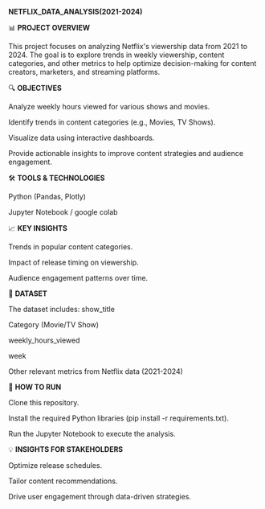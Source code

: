 **NETFLIX_DATA_ANALYSIS(2021-2024)**

📊 **PROJECT OVERVIEW**

This project focuses on analyzing Netflix's viewership data from 2021 to 2024. The goal is to explore trends in weekly viewership, content categories, and other metrics to help optimize decision-making for content creators, marketers, and streaming platforms.

🔍 **OBJECTIVES**

Analyze weekly hours viewed for various shows and movies.

Identify trends in content categories (e.g., Movies, TV Shows).

Visualize data using interactive dashboards.

Provide actionable insights to improve content strategies and audience engagement.

🛠️ **TOOLS & TECHNOLOGIES**

Python (Pandas, Plotly)

Jupyter Notebook / google colab

📈 **KEY INSIGHTS**

Trends in popular content categories.

Impact of release timing on viewership.

Audience engagement patterns over time.

📂 **DATASET**

The dataset includes:
  show_title
  
  Category (Movie/TV Show)
  
  weekly_hours_viewed
  
  week
  
  Other relevant metrics from Netflix data (2021-2024)

🚀 **HOW TO RUN**

Clone this repository.

Install the required Python libraries (pip install -r requirements.txt).

Run the Jupyter Notebook to execute the analysis.

💡 **INSIGHTS FOR STAKEHOLDERS**

Optimize release schedules.

Tailor content recommendations.

Drive user engagement through data-driven strategies.
